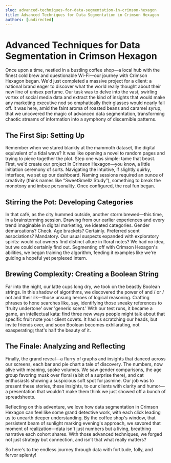 ```yaml
---
slug: advanced-techniques-for-data-segmentation-in-crimson-hexagon
title: Advanced Techniques for Data Segmentation in Crimson Hexagon
authors: [undirected]
---
```



# Advanced Techniques for Data Segmentation in Crimson Hexagon

Once upon a time, nestled in a bustling coffee shop—a local hub with the finest cold brew and questionable Wi-Fi—our journey with Crimson Hexagon began. We'd just completed a massive project for a client: a national brand eager to discover what the world really thought about their new line of unisex perfume. Our task was to delve into the vast, swirling vortex of social media data and extract the kind of insights that would make any marketing executive nod so emphatically their glasses would nearly fall off. It was here, amid the faint aroma of roasted beans and caramel syrup, that we uncovered the magic of advanced data segmentation, transforming chaotic streams of information into a symphony of discernible patterns.

## The First Sip: Setting Up

Remember when we stared blankly at the mammoth dataset, the digital equivalent of a tidal wave? It was like opening a novel to random pages and trying to piece together the plot. Step one was simple: tame that beast. First, we'd create our project in Crimson Hexagon—you know, a little initiation ceremony of sorts. Navigating the intuitive, if slightly quirky, interface, we set up our dashboard. Naming sessions required an ounce of creativity (think names like “SweetSmellz Study”), something to break the monotony and imbue personality. Once configured, the real fun began.

## Stirring the Pot: Developing Categories

In that café, as the city hummed outside, another storm brewed—this time, in a brainstorming session. Drawing from our earlier experiences and every trend imaginable in digital marketing, we ideated categories. Gender demarcations? Check. Age brackets? Certainly. Preferred scent associations? Mandatory. Our usual suspects expanded with exploratory spirits: would cat owners find distinct allure in floral notes? We had no idea, but we could certainly find out. Segmenting off with Crimson Hexagon's abilities, we began training the algorithm, feeding it examples like we're guiding a hopeful yet perplexed intern.

## Brewing Complexity: Creating a Boolean String

Far into the night, our latte cups long dry, we took on the beastly Boolean strings. In this shadow of algorithms, we discovered the power of and / or / not and their ilk—those unsung heroes of logical reasoning. Crafting phrases to hone searches like, say, identifying those sneaky references to 'fruity undertone' over 'generic scent.' With our test runs, it became a game, an intellectual kata: find three new ways people might talk about that specific fruit note your client covets. It had us scratching our heads, but invite friends over, and soon Boolean becomes exhilarating, not exasperating; that's half the beauty of it.

## The Finale: Analyzing and Reflecting

Finally, the grand reveal—a flurry of graphs and insights that danced across our screens, each bar and pie chart a tale of discovery. The numbers, now alive with meaning, spoke volumes. We saw gender comparisons, the age group favoring musk over floral (a bit of a surprise there), and cat enthusiasts showing a suspicious soft spot for jasmine. Our job was to present these stories, these insights, to our clients with clarity and humor—a presentation that wouldn't make them think we just showed off a bunch of spreadsheets.

Reflecting on this adventure, we love how data segmentation in Crimson Hexagon can feel like some grand detective work, with each click leading us to unearth deeper understanding. By the coffee shop's window, that persistent beam of sunlight marking evening's approach, we savored that moment of realization—data isn't just numbers but a living, breathing narrative each cohort shares. With those advanced techniques, we forged not just strategy but connection, and isn’t that what really matters?

So here's to the endless journey through data with fortitude, folly, and fervor aplenty!
